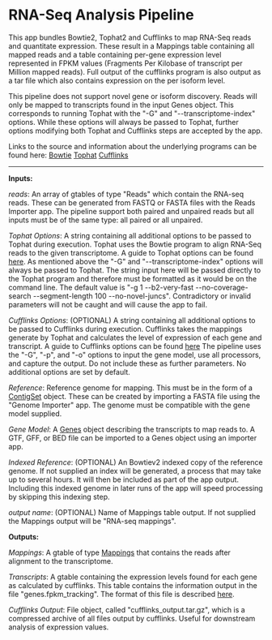 RNA-Seq Analysis Pipeline
=========================

This app bundles Bowtie2, Tophat2 and Cufflinks to map RNA-Seq reads and quantitate expression.  These result in a Mappings table containing all mapped reads and a table containing per-gene expression level represented in FPKM values (Fragments Per Kilobase of transcript per Million mapped reads).  Full output of the cufflinks program is also output as a tar file which also contains expression on the per isoform level.

This pipeline does not support novel gene or isoform discovery.  Reads will only be mapped to transcripts found in the input Genes object.  This corresponds to running Tophat with the "-G" and "--transcriptome-index" options.  While these options will always be passed to Tophat, further options modifying both Tophat and Cufflinks steps are accepted by the app.

Links to the source and information about the underlying programs can be found here:
[Bowtie](http://bowtie-bio.sourceforge.net/index.shtml)
[Tophat](http://tophat.cbcb.umd.edu/)
[Cufflinks](http://cufflinks.cbcb.umd.edu/)

---------

**Inputs:**

*reads*: An array of gtables of type "Reads" which contain the RNA-seq reads.  These can be generated  from FASTQ or FASTA files with the Reads Importer app.  The pipeline support both paired and unpaired reads but all inputs must be of the same type:  all paired or all unpaired.

*Tophat Options*: A string containing all additional options to be passed to Tophat during execution.  Tophat uses the Bowtie program to align RNA-Seq reads to the given transcriptome.  A guide to Tophat options can be found [here](http://tophat.cbcb.umd.edu/manual.html#toph).  As mentioned above the "-G" and "--transcriptome-index" options will always be passed to Tophat.  The string input here will be passed directly to the Tophat program and therefore must be formatted as it would be on the command line.  The default value is "-g 1 --b2-very-fast --no-coverage-search --segment-length 100 --no-novel-juncs".  Contradictory or invalid parameters will not be caught and will cause the app to fail.

*Cufflinks Options*: (OPTIONAL) A string containing all additional options to be passed to Cufflinks during execution.  Cufflinks takes the mappings generate by Tophat and calculates the level of expression of each gene and transcript.  A guide to Cufflinks options can be found [here](http://cufflinks.cbcb.umd.edu/manual.html#cufflinks) The pipeline uses the "-G", "-p", and "-o" options to input the gene model, use all processors, and capture the output.  Do not include these as further parameters.  No additional options are set by default.

*Reference*: Reference genome for mapping.  This must be in the form of a [ContigSet](http://wiki.dnanexus.com/Types/ContigSet) object.  These can be created by importing a FASTA file using the "Genome Importer" app.  The genome must be compatible with the gene model supplied.

*Gene Model*: A [Genes](http://wiki.dnanexus.com/create/Types/Genes) object describing the transcripts to map reads to.  A GTF, GFF, or BED file can be imported to a Genes object using an importer app.

*Indexed Reference*: (OPTIONAL) An Bowtiev2 indexed copy of the reference genome.  If not supplied an index will be generated, a process that may take up to several hours.  It will then be included as part of the app output.  Including this indexed genome in later runs of the app will speed processing by skipping this indexing step.

*output name*: (OPTIONAL) Name of Mappings table output.  If not supplied the Mappings output will be "RNA-seq mappings".

**Outputs:**

*Mappings*: A gtable of type [Mappings](http://wiki.dnanexus.com/Types/Mappings) that contains the reads after alignment to the transcriptome.

*Transcripts*: A gtable containing the expression levels found for each gene as calculated by cufflinks.  This table contains the information output in the file "genes.fpkm_tracking".  The format of this file is described [here](http://cufflinks.cbcb.umd.edu/manual.html#fpkm_tracking_format).

*Cufflinks Output*: File object, called "cufflinks_output.tar.gz", which is a compressed archive of all files output by cufflinks.  Useful for downstream analysis of expression values.
